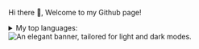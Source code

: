 Hi there 👋, Welcome to my Github page!


<details>
<summary>My top languages:</summary>

| Rank | Languages |
|-----:|-----------|
|     1| C/CPP
|     2| Python    |
|     3| SQL       |
|     4| C#        |
|      |           |

</details>

<picture>
  <source media="(prefers-color-scheme: dark)" srcset="[https://your-domain.com/path-to-elegant-dark-image.png](https://github.com/anatmiller/Cat.git)">
  <source media="(prefers-color-scheme: light)" srcset="[https://your-domain.com/path-to-elegant-light-image.png](https://github.com/anatmiller/Cat.git)">
  <img alt="An elegant banner, tailored for light and dark modes." src="[https://your-domain.com/path-to-elegant-light-image.png](https://github.com/anatmiller/Cat.git)">
</picture>
